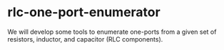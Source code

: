 # rlc-one-port-enumerator
We will develop some tools to enumerate one-ports from a given set of resistors, inductor, and capacitor (RLC components).
